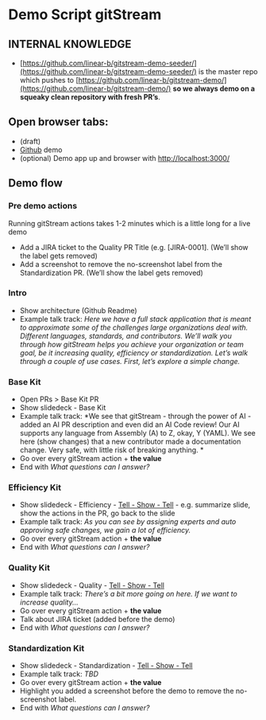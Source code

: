 # Demo Script gitStream

## INTERNAL KNOWLEDGE

* [https://github.com/linear-b/gitstream-demo-seeder/](https://github.com/linear-b/gitstream-demo-seeder/) is the master repo which pushes to [https://github.com/linear-b/gitstream-demo/](https://github.com/linear-b/gitstream-demo/) **so we always demo on a squeaky clean repository with fresh PR’s**. 

## Open browser tabs:
*  (draft)
* [Github](https://github.com/linear-b/gitstream-demo/) demo
* (optional) Demo app up and browser with [http://localhost:3000/](http://localhost:3000/) 


## Demo flow

### Pre demo actions

Running gitStream actions takes 1-2 minutes which is a little long for a live demo
* Add a JIRA ticket to the Quality PR Title (e.g. [JIRA-0001]. (We’ll show the label gets removed)
* Add a screenshot to remove the no-screenshot label from the Standardization PR. (We’ll show the label gets removed)


### Intro
* Show architecture (Github Readme)
* Example talk track: *Here we have a full stack application that is meant to approximate some of the challenges large organizations deal with. Different languages, standards, and contributors. We’ll walk you through how gitStream helps you achieve your organization or team goal, be it increasing quality, efficiency or standardization. Let’s walk through a couple of use cases. First, let’s explore a simple change.*


### Base Kit
* Open PRs > Base Kit PR
* Show slidedeck - Base Kit
* Example talk track: *We see that gitStream - through the power of AI - added an AI PR description and even did an AI Code review! Our AI supports any language from Assembly (A) to Z, okay, Y (YAML). We see here (show changes) that a new contributor made a documentation change. Very safe, with little risk of breaking anything. *
* Go over every gitStream action + **the value**
* End with _What questions can I answer?_

### Efficiency Kit
* Show slidedeck - Efficiency - [Tell - Show - Tell](https://www.2winglobal.com/blog/tell-show-tell-the-most-powerful-demo-technique) - e.g. summarize slide, show the actions in the PR, go back to the slide
* Example talk track: *As you can see by assigning experts and auto approving safe changes, we gain a lot of efficiency.*
* Go over every gitStream action + **the value**
* End with _What questions can I answer?_

### Quality Kit
* Show slidedeck - Quality - [Tell - Show - Tell](https://www.2winglobal.com/blog/tell-show-tell-the-most-powerful-demo-technique)
* Example talk track: *There’s a bit more going on here. If we want to increase quality...*
* Go over every gitStream action + **the value**
* Talk about JIRA ticket (added before the demo)
* End with _What questions can I answer?_

### Standardization Kit
* Show slidedeck - Standardization - [Tell - Show - Tell](https://www.2winglobal.com/blog/tell-show-tell-the-most-powerful-demo-technique)
* Example talk track: *TBD*
* Go over every gitStream action + **the value**
* Highlight you added a screenshot before the demo to remove the no-screenshot label.
* End with _What questions can I answer?_
